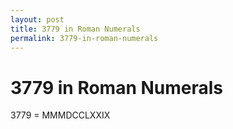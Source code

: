 ```yaml
---
layout: post
title: 3779 in Roman Numerals
permalink: 3779-in-roman-numerals
---
```


# 3779 in Roman Numerals

3779 = MMMDCCLXXIX
